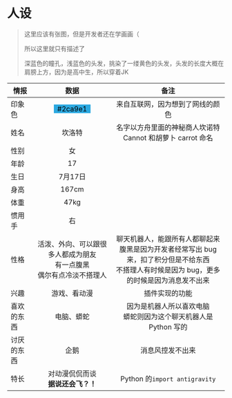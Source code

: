 # 人设

> 这里应该有张图，但是开发者还在学画画（
> 
> 所以这里就只有描述了
> 
> 深蓝色的瞳孔，浅蓝色的头发，挑染了一缕黄色的头发，头发的长度大概在肩膀上方，因为是高中生，所以穿着JK

| 情报    |                                                       数据                                                       |                                        备注                                         |
|-------|:--------------------------------------------------------------------------------------------------------------:|:---------------------------------------------------------------------------------:|
| 印象色   | <span style="display: inline-block; background-color: #2ca9e1; color: black; padding: 0 0.5em;">#2ca9e1</span> |                                 来自互联网，因为想到了网线的颜色                                  |
| 姓名    |                                                      坎洛特                                                       |                       名字以方舟里面的神秘商人坎诺特 Cannot 和胡萝卜 carrot 命名                       |
| 性别    |                                                       女                                                        |                                                                                   |
| 年龄    |                                                       17                                                       |                                                                                   |
| 生日    |                                                     7月17日                                                      |                                                                                   |
| 身高    |                                                     167cm                                                      |                                                                                   |
| 体重    |                                                      47kg                                                      |                                                                                   |
| 惯用手   |                                                       右                                                        |                                                                                   |
| 性格    |                                    活泼、外向、可以跟很多人都成为朋友<br>有一点腹黑<br>偶尔有点冷淡不搭理人                                    | 聊天机器人，能跟所有人都聊起来<br>腹黑是因为开发者经常写出 bug 来，扣了积分但是不给东西<br>不搭理人有时候是因为 bug，更多的时候是因为消息发不出来 |
| 兴趣    |                                                     游戏、看动漫                                                     |                                      插件实现的功能                                      |
| 喜欢的东西 |                                                     电脑、蟒蛇                                                      |                      因为是机器人所以喜欢电脑<br>蟒蛇则因为这个聊天机器人是 Python 写的                      | 
| 讨厌的东西 |                                                       企鹅                                                       |                                     消息风控发不出来                                      |
| 特长    |                                             对动漫侃侃而谈<br>**据说还会飞？！**                                             |                           Python 的`import antigravity`                            |

